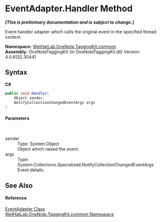 # EventAdapter.Handler Method 
 _**\[This is preliminary documentation and is subject to change.\]**_

Event handler adapter which calls the original event in the specified thread context.

**Namespace:**&nbsp;<a href="bcdbab9c-63d1-48a4-6937-af53fb8d9a55">WetHatLab.OneNote.TaggingKit.common</a><br />**Assembly:**&nbsp;OneNoteTaggingKit (in OneNoteTaggingKit.dll) Version: 4.0.8132.30441

## Syntax

**C#**<br />
``` C#
public void Handler(
	Object sender,
	NotifyCollectionChangedEventArgs args
)
```


#### Parameters
&nbsp;<dl><dt>sender</dt><dd>Type: System.Object<br />Object which raised the event.</dd><dt>args</dt><dd>Type: System.Collections.Specialized.NotifyCollectionChangedEventArgs<br />Event details.</dd></dl>

## See Also


#### Reference
<a href="9290f7ea-7087-0221-2c13-92bdb96d67fa">EventAdapter Class</a><br /><a href="bcdbab9c-63d1-48a4-6937-af53fb8d9a55">WetHatLab.OneNote.TaggingKit.common Namespace</a><br />